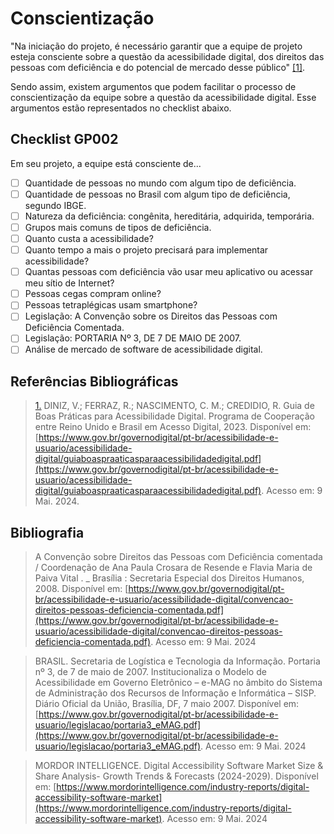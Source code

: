 # Conscientização

"Na iniciação do projeto, é necessário garantir que a equipe de projeto esteja consciente sobre a questão da acessibilidade digital, dos direitos das pessoas com deficiência e do potencial de mercado desse público" <a id="TEC1" href="#RP1">[1]</a>.

Sendo assim, existem argumentos que podem facilitar o processo de conscientização da equipe sobre a questão da acessibilidade digital. Esse argumentos estão representados no checklist abaixo.

## Checklist GP002 

Em seu projeto, a equipe está consciente de...

- [ ] Quantidade de pessoas no mundo com algum tipo de deficiência.
- [ ] Quantidade de pessoas no Brasil com algum tipo de deficiência, segundo IBGE.
- [ ] Natureza da deficiência: congênita, hereditária, adquirida, temporária.
- [ ] Grupos mais comuns de tipos de deficiência.
- [ ] Quanto custa a acessibilidade?
- [ ] Quanto tempo a mais o projeto precisará para implementar acessibilidade?
- [ ] Quantas pessoas com deficiência vão usar meu aplicativo ou acessar meu sítio de Internet?
- [ ] Pessoas cegas compram online?
- [ ] Pessoas tetraplégicas usam smartphone?
- [ ] Legislação: A Convenção sobre os Direitos das Pessoas com Deficiência Comentada.
- [ ] Legislação: PORTARIA Nº 3, DE 7 DE MAIO DE 2007.
- [ ] Análise de mercado de software de acessibilidade digital.

## Referências Bibliográficas

> <a id="RP1" href="#TEC1">1.</a> DINIZ, V.; FERRAZ, R.; NASCIMENTO, C. M.; CREDIDIO, R. Guia de Boas Práticas para Acessibilidade Digital. Programa de Cooperação entre Reino Unido e Brasil em Acesso Digital, 2023. Disponível em: [https://www.gov.br/governodigital/pt-br/acessibilidade-e-usuario/acessibilidade-digital/guiaboaspraaticasparaacessibilidadedigital.pdf](https://www.gov.br/governodigital/pt-br/acessibilidade-e-usuario/acessibilidade-digital/guiaboaspraaticasparaacessibilidadedigital.pdf). Acesso em: 9 Mai. 2024.

## Bibliografia

> </a> A Convenção sobre Direitos das Pessoas com Deficiência comentada / Coordenação de Ana Paula Crosara de Resende e Flavia Maria de Paiva Vital . _ Brasília : Secretaria Especial dos Direitos Humanos, 2008. Disponível em: [https://www.gov.br/governodigital/pt-br/acessibilidade-e-usuario/acessibilidade-digital/convencao-direitos-pessoas-deficiencia-comentada.pdf](https://www.gov.br/governodigital/pt-br/acessibilidade-e-usuario/acessibilidade-digital/convencao-direitos-pessoas-deficiencia-comentada.pdf). Acesso em: 9 Mai. 2024

> </a> BRASIL. Secretaria de Logística e Tecnologia da Informação. Portaria nº 3, de 7 de maio de 2007. Institucionaliza o Modelo de Acessibilidade em Governo Eletrônico – e-MAG no âmbito do Sistema de Administração dos Recursos de Informação e Informática – SISP. Diário Oficial da União, Brasília, DF, 7 maio 2007. Disponível em: [https://www.gov.br/governodigital/pt-br/acessibilidade-e-usuario/legislacao/portaria3_eMAG.pdf](https://www.gov.br/governodigital/pt-br/acessibilidade-e-usuario/legislacao/portaria3_eMAG.pdf). Acesso em: 9 Mai. 2024

> </a> MORDOR INTELLIGENCE. Digital Accessibility Software Market Size & Share Analysis- Growth Trends & Forecasts (2024-2029). Disponível em: [https://www.mordorintelligence.com/industry-reports/digital-accessibility-software-market](https://www.mordorintelligence.com/industry-reports/digital-accessibility-software-market). Acesso em: 9 Mai. 2024







